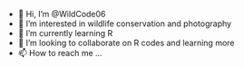 - 👋 Hi, I’m @WildCode06
- 👀 I’m interested in wildlife conservation and photography
- 🌱 I’m currently learning R
- 💞️ I’m looking to collaborate on R codes and learning more
- 📫 How to reach me ...

<!---
WildCode06/WildCode06 is a ✨ special ✨ repository because its `README.md` (this file) appears on your GitHub profile.
You can click the Preview link to take a look at your changes.
--->
